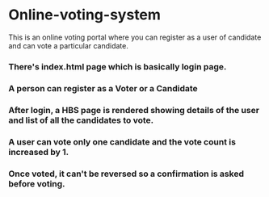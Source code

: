 # Online-voting-system
This is an online voting portal where you can register as a user of candidate and can vote a particular candidate.

### There's index.html page which is basically login page.
### A person can register as a Voter or a Candidate
### After login, a HBS page is rendered showing details of the user and list of all the candidates to vote.
### A user can vote only one candidate and the vote count is increased by 1.
### Once voted, it can't be reversed so a confirmation is asked before voting.

